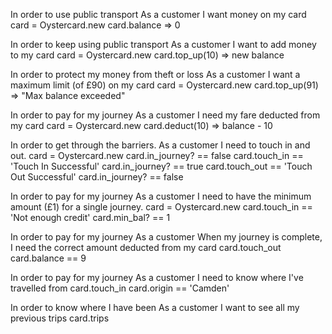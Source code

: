 
In order to use public transport
As a customer
I want money on my card
card = Oystercard.new
card.balance => 0

In order to keep using public transport
As a customer
I want to add money to my card
card = Oystercard.new
card.top_up(10) => new balance

In order to protect my money from theft or loss
As a customer
I want a maximum limit (of £90) on my card
card = Oystercard.new
card.top_up(91) => "Max balance exceeded"

In order to pay for my journey
As a customer
I need my fare deducted from my card
card = Oystercard.new
card.deduct(10) => balance - 10

In order to get through the barriers.
As a customer
I need to touch in and out.
card = Oystercard.new
card.in_journey? == false
card.touch_in == 'Touch In Successful'
card.in_journey? == true
card.touch_out == 'Touch Out Successful'
card.in_journey? == false

In order to pay for my journey
As a customer
I need to have the minimum amount (£1) for a single journey.
card = Oystercard.new
card.touch_in == 'Not enough credit'
card.min_bal? == 1

In order to pay for my journey
As a customer
When my journey is complete, I need the correct amount deducted from my card
card.touch_out
card.balance == 9

In order to pay for my journey
As a customer
I need to know where I've travelled from
card.touch_in
card.origin == 'Camden'

In order to know where I have been
As a customer
I want to see all my previous trips
card.trips

